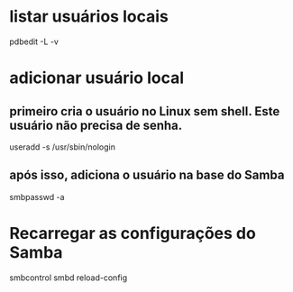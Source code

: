 # listar usuários locais
pdbedit -L -v

# adicionar usuário local
## primeiro cria o usuário no Linux sem shell. Este usuário não precisa de senha.
useradd -s /usr/sbin/nologin <username>

## após isso, adiciona o usuário na base do Samba
smbpasswd -a <username>

# Recarregar as configurações do Samba
smbcontrol smbd reload-config
